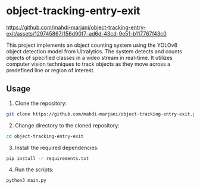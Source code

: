 # object-tracking-entry-exit

https://github.com/mahdi-marjani/object-tracking-entry-exit/assets/129745867/156d90f7-ad6d-43cd-9e51-b117767f43c0

This project implements an object counting system using the YOLOv8 object detection model from Ultralytics. The system detects and counts objects of specified classes in a video stream in real-time. It utilizes computer vision techniques to track objects as they move across a predefined line or region of interest.

## Usage

1. Clone the repository:
```bash
git clone https://github.com/mahdi-marjani/object-tracking-entry-exit.git
```
2. Change directory to the cloned repository:
```bash
cd object-tracking-entry-exit
```
3. Install the required dependencies:
```bash
pip install -r requirements.txt
```
4. Run the scripts:
```bash
python3 main.py
```
